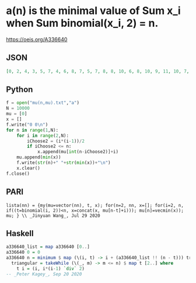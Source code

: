 # a\(n\) is the minimal value of Sum x\_i when Sum binomial\(x\_i, 2\) \= n\.
https://oeis.org/A336640
## JSON
```JSON
[0, 2, 4, 3, 5, 7, 4, 6, 8, 7, 5, 7, 8, 8, 10, 6, 8, 10, 9, 11, 10, 7, 9, 11, 10, 11, 13, 11, 8, 10, 12, 11, 13, 15, 12, 14, 9, 11, 13, 12, 14, 16, 13, 14, 16, 10, 12, 14, 13, 15, 17, 14, 16, 18, 17, 11, 13, 15, 14, 16, 16, 15, 17, 19, 17, 16, 12, 14, 16, 15, 17]
```
## Python
```Python
f = open("mu(n,mu).txt","a")
N = 10000
mu = [0]
x = []
f.write("0 0\n")
for n in range(1,N):
    for i in range(2,N):
        iChoose2 = (i*(i-1))/2
        if iChoose2 <= n:
            x.append(mu[int(n-iChoose2)]+i)
    mu.append(min(x))
    f.write(str(n)+" "+str(min(x))+"\n")
    x.clear()
f.close()
```
## PARI
```PARI
lista(nn) = {my(mu=vector(nn), t, x); for(n=2, nn, x=[]; for(i=2, n, if((t=binomial(i, 2))<n, x=concat(x, mu[n-t]+i))); mu[n]=vecmin(x)); mu; } \\ _Jinyuan Wang_, Jul 29 2020
```
## Haskell
```Haskell
a336640_list = map a336640 [0..]
a336640 0 = 0
a336640 n = minimum $ map (\(i, t) -> i + (a336640_list !! (n - t))) triangular where
  triangular = takeWhile (\(_, m) -> m <= n) $ map t [2..] where
    t i = (i, i*(i-1) `div` 2)
-- _Peter Kagey_, Sep 20 2020
```
